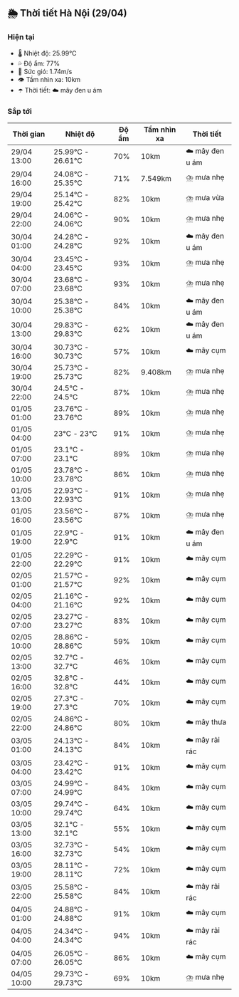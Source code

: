 ## 🌦️ Thời tiết Hà Nội (29/04)

### Hiện tại

- 🌡️ Nhiệt độ: 25.99℃
- 💦 Độ ẩm: 77%
- 💨 Sức gió: 1.74m/s
- 👁️ Tầm nhìn xa: 10km
- ☂️ Thời tiết: ☁️ mây đen u ám

### Sắp tới

| Thời gian | Nhiệt độ | Độ ẩm | Tầm nhìn xa | Thời tiết |
| --- | --- | --- | --- | --- |
| 29/04 13:00 | 25.99℃ - 26.61℃ | 70% | 10km | ☁️ mây đen u ám |
| 29/04 16:00 | 24.08℃ - 25.35℃ | 71% | 7.549km | ⛈️ mưa nhẹ |
| 29/04 19:00 | 25.14℃ - 25.42℃ | 82% | 10km | ⛈️ mưa vừa |
| 29/04 22:00 | 24.06℃ - 24.06℃ | 90% | 10km | ⛈️ mưa nhẹ |
| 30/04 01:00 | 24.28℃ - 24.28℃ | 92% | 10km | ☁️ mây đen u ám |
| 30/04 04:00 | 23.45℃ - 23.45℃ | 93% | 10km | ⛈️ mưa nhẹ |
| 30/04 07:00 | 23.68℃ - 23.68℃ | 93% | 10km | ⛈️ mưa nhẹ |
| 30/04 10:00 | 25.38℃ - 25.38℃ | 84% | 10km | ☁️ mây đen u ám |
| 30/04 13:00 | 29.83℃ - 29.83℃ | 62% | 10km | ☁️ mây đen u ám |
| 30/04 16:00 | 30.73℃ - 30.73℃ | 57% | 10km | ☁️ mây cụm |
| 30/04 19:00 | 25.73℃ - 25.73℃ | 82% | 9.408km | ⛈️ mưa nhẹ |
| 30/04 22:00 | 24.5℃ - 24.5℃ | 87% | 10km | ⛈️ mưa nhẹ |
| 01/05 01:00 | 23.76℃ - 23.76℃ | 89% | 10km | ⛈️ mưa nhẹ |
| 01/05 04:00 | 23℃ - 23℃ | 91% | 10km | ⛈️ mưa nhẹ |
| 01/05 07:00 | 23.1℃ - 23.1℃ | 89% | 10km | ⛈️ mưa nhẹ |
| 01/05 10:00 | 23.78℃ - 23.78℃ | 86% | 10km | ⛈️ mưa nhẹ |
| 01/05 13:00 | 22.93℃ - 22.93℃ | 91% | 10km | ⛈️ mưa nhẹ |
| 01/05 16:00 | 23.56℃ - 23.56℃ | 87% | 10km | ⛈️ mưa nhẹ |
| 01/05 19:00 | 22.9℃ - 22.9℃ | 91% | 10km | ☁️ mây đen u ám |
| 01/05 22:00 | 22.29℃ - 22.29℃ | 91% | 10km | ☁️ mây cụm |
| 02/05 01:00 | 21.57℃ - 21.57℃ | 92% | 10km | ☁️ mây cụm |
| 02/05 04:00 | 21.16℃ - 21.16℃ | 92% | 10km | ☁️ mây cụm |
| 02/05 07:00 | 23.27℃ - 23.27℃ | 83% | 10km | ☁️ mây cụm |
| 02/05 10:00 | 28.86℃ - 28.86℃ | 59% | 10km | ☁️ mây cụm |
| 02/05 13:00 | 32.7℃ - 32.7℃ | 46% | 10km | ☁️ mây cụm |
| 02/05 16:00 | 32.8℃ - 32.8℃ | 44% | 10km | ☁️ mây cụm |
| 02/05 19:00 | 27.3℃ - 27.3℃ | 70% | 10km | ☁️ mây cụm |
| 02/05 22:00 | 24.86℃ - 24.86℃ | 80% | 10km | ☁️ mây thưa |
| 03/05 01:00 | 24.13℃ - 24.13℃ | 84% | 10km | ☁️ mây rải rác |
| 03/05 04:00 | 23.42℃ - 23.42℃ | 91% | 10km | ☁️ mây cụm |
| 03/05 07:00 | 24.99℃ - 24.99℃ | 84% | 10km | ☁️ mây cụm |
| 03/05 10:00 | 29.74℃ - 29.74℃ | 64% | 10km | ☁️ mây cụm |
| 03/05 13:00 | 32.1℃ - 32.1℃ | 55% | 10km | ☁️ mây cụm |
| 03/05 16:00 | 32.73℃ - 32.73℃ | 54% | 10km | ☁️ mây cụm |
| 03/05 19:00 | 28.11℃ - 28.11℃ | 72% | 10km | ☁️ mây cụm |
| 03/05 22:00 | 25.58℃ - 25.58℃ | 84% | 10km | ☁️ mây rải rác |
| 04/05 01:00 | 24.88℃ - 24.88℃ | 91% | 10km | ☁️ mây cụm |
| 04/05 04:00 | 24.34℃ - 24.34℃ | 94% | 10km | ☁️ mây rải rác |
| 04/05 07:00 | 26.05℃ - 26.05℃ | 86% | 10km | ☁️ mây cụm |
| 04/05 10:00 | 29.73℃ - 29.73℃ | 69% | 10km | ⛈️ mưa nhẹ |
